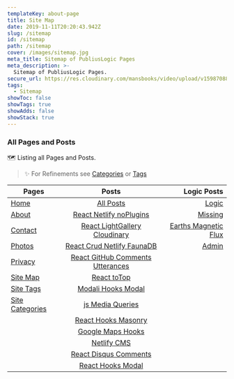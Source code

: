 ```yaml
---
templateKey: about-page
title: Site Map
date: 2019-11-11T20:20:43.942Z
slug: /sitemap
id: /sitemap
path: /sitemap
cover: /images/sitemap.jpg
meta_title: Sitemap of PubliusLogic Pages
meta_description: >-
  Sitemap of PubliusLogic Pages.
secure_url: https://res.cloudinary.com/mansbooks/video/upload/v1598708850/videos/Big_Buck_Bunny.mp4
tags:
  - Sitemap
showToc: false 
showTags: true 
showAdds: false 
showStack: true
---
```


### All Pages and Posts

🗺️ Listing all Pages and Posts.

> ✨ For Refinements see [Categories](/categories) or [Tags](/tags)

|  Pages  | Posts  |  Logic Posts  |
|------|:--------------:|-----:|
| [Home](https://publiuslogic.com/)  | [All Posts](/blog)  | [Logic](/logic/playtime)  |
| [About](/about)  | [React Netlify noPlugins](/blog/gatsby-netlify-no-plugins)  | [Missing](/logic/playtime)  |
| [Contact](/contact)  | [React LightGallery Cloudinary](/blog/gatsby-lightgallery-cloudinary)  | [Earths Magnetic Flux](/blog/earths-magnetic-flux/)  |
| [Photos](/photos) | [React Crud Netlify FaunaDB](/blog/gatsby-crud-netlify-fauna)  | [Admin](/admin/#/collections/pages)  |
| [Privacy](/privacy) | [React GitHub Comments Utterances](/blog/gatsby-github-comments-utterances)  |   |
| [Site Map](/sitemap)  | [React toTop](/blog/gatsby-react-scroll-toTop)  |   |
| [Site Tags](/blog/tags/)  | [Modali Hooks Modal](/blog/modali-hooks-modal)  |  |
| [Site Categories](/categories/) | [js Media Queries](/blog/js-media-queries)  |   |
|   | [React Hooks Masonry](/blog/react-hooks-masonry)  |   |
|   | [Google Maps Hooks](/blog/google-maps+react-hooks)  |   |
|   | [Netlify CMS](/blog/netlify-cms)  |   |
|   | [React Disqus Comments](/blog/gatsby-react-disqus-comments)  |   |
|   | [React Hooks Modal](/blog/react-hooks-modal)  |   |